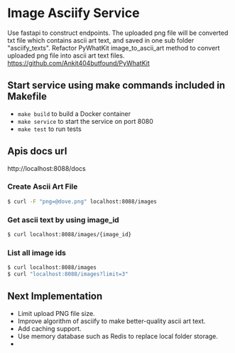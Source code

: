# Image Asciify Service
Use fastapi to construct endpoints. The uploaded png file will be converted txt file which contains ascii art text, and saved in one sub folder "asciify_texts". Refactor PyWhatKit image_to_ascii_art method to convert uploaded png file into ascii art text files.
https://github.com/Ankit404butfound/PyWhatKit

## Start service using make commands included in Makefile
* `make build` to build a Docker container
* `make service` to start the service on port 8080
* `make test` to run tests
 
## Apis docs url
http://localhost:8088/docs

### Create Ascii Art File
```bash
$ curl -F "png=@dove.png" localhost:8088/images
```

### Get ascii text by using image_id
```bash
$ curl localhost:8088/images/{image_id}
```

### List all image ids
```bash
$ curl localhost:8088/images
$ curl "localhost:8088/images?limit=3"
```

## Next Implementation
* Limit upload PNG file size.
* Improve algorithm of asciify to make better-quality ascii art text.
* Add caching support.
* Use memory database such as Redis to replace local folder storage.
* 
